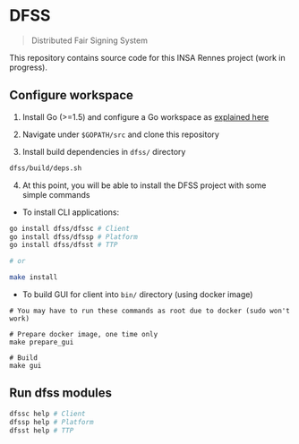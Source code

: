 DFSS
====

> Distributed Fair Signing System

This repository contains source code for this INSA Rennes project (work in progress).

Configure workspace
-------------------

1. Install Go (>=1.5) and configure a Go workspace as [explained here](https://golang.org/doc/code.html#Organization)

2. Navigate under `$GOPATH/src` and clone this repository

3. Install build dependencies in `dfss/` directory

```bash
dfss/build/deps.sh
```

4. At this point, you will be able to install the DFSS project with some simple commands

- To install CLI applications:

```bash
go install dfss/dfssc # Client
go install dfss/dfssp # Platform
go install dfss/dfsst # TTP

# or

make install
```

- To build GUI for client into `bin/` directory (using docker image)

```
# You may have to run these commands as root due to docker (sudo won't work)

# Prepare docker image, one time only
make prepare_gui

# Build
make gui
```

Run dfss modules
----------------

```bash
dfssc help # Client
dfssp help # Platform
dfsst help # TTP
```
